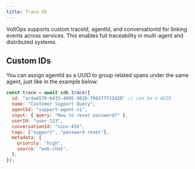 ```yaml
---
title: Trace ID
---
```


VoltOps supports custom traceId, agentId, and conversationId for linking events across services. This enables full traceability in multi-agent and distributed systems.

## Custom IDs

You can assign agentId as a UUID to group related spans under the same agent, just like in the example below:

```javascript
const trace = await sdk.trace({
  id: "ac4a4570-6433-4095-982b-f662f7f12d28" // can be a UUID
  name: "Customer Support Query",
  agentId: "support-agent-v1",
  input: { query: "How to reset password?" },
  userId: "user-123",
  conversationId: "conv-456",
  tags: ["support", "password-reset"],
  metadata: {
    priority: "high",
    source: "web-chat",
  },
});
```

